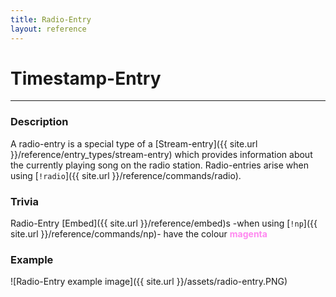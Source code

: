 ```yaml
---
title: Radio-Entry
layout: reference
---
```

# Timestamp-Entry
---
### Description
A radio-entry is a special type of a [Stream-entry]({{ site.url }}/reference/entry_types/stream-entry) which provides information about the currently playing song on the radio station. Radio-entries arise when using [`!radio`]({{ site.url }}/reference/commands/radio).
### Trivia
Radio-Entry [Embed]({{ site.url }}/reference/embed)s -when using [`!np`]({{ site.url }}/reference/commands/np)- have the colour **<span style="color:#FF88F0">magenta</span>**
### Example
![Radio-Entry example image]({{ site.url }}/assets/radio-entry.PNG)
